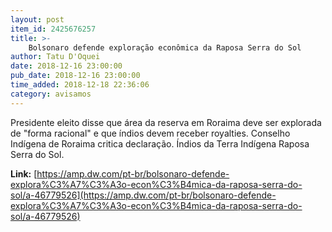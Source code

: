 ```yaml
---
layout: post
item_id: 2425676257
title: >-
    Bolsonaro defende exploração econômica da Raposa Serra do Sol
author: Tatu D'Oquei
date: 2018-12-16 23:00:00
pub_date: 2018-12-16 23:00:00
time_added: 2018-12-18 22:36:06
category: avisamos
---
```


Presidente eleito disse que área da reserva em Roraima deve ser explorada de "forma racional" e que índios devem receber royalties. Conselho Indígena de Roraima critica declaração. Índios da Terra Indígena Raposa Serra do Sol.

**Link:** [https://amp.dw.com/pt-br/bolsonaro-defende-explora%C3%A7%C3%A3o-econ%C3%B4mica-da-raposa-serra-do-sol/a-46779526](https://amp.dw.com/pt-br/bolsonaro-defende-explora%C3%A7%C3%A3o-econ%C3%B4mica-da-raposa-serra-do-sol/a-46779526)

